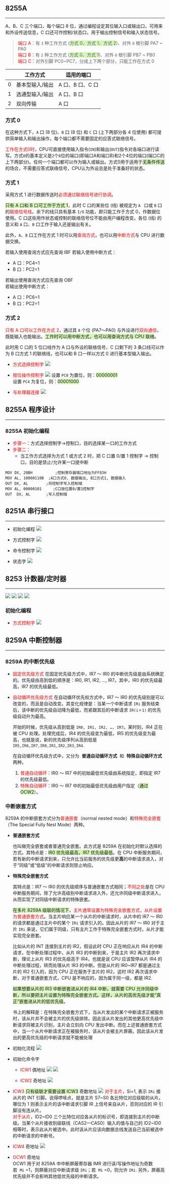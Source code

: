 ## 8255A

---

A、B、C 三个端口，每个端口 8 位，通过编程设定其位输入口或输出口，可用来和外设传送信息，C 口还可作控制/状态口，用于输出控制信号和输入状态信号。

> <font color=" #ff0000 ">端口 A</font>：有 `3` 种工作方式 (<span style="background: #d3f8b6 ">方式 0、方式 1、方式 2</span>)、对外 `8` 根引脚 PA7 ~ PA0  
> <font color=" #ff0000 ">端口 B</font>：有 `2` 种工作方式 (<span style="background: #d3f8b6 ">方式 0、方式 1</span>)、对外 `8` 根引脚 PB7 ~ PB0  
> <font color=" #ff0000 ">端口 C</font>：对外引脚 PC0~PC7，分成上下两个部分，只能工作在方式 0  

|     | 工作方式        | 适用的端口       |
| --- | --------------- | ---------------- |
| 0   | 基本型输入/输出 | A 口、B 口、C 口 |
| 1   | 选通型输入/输出 | A 口、B 口       |
| 2   | 双向传输        | A 口             |

### 方式 0

在这种方式下，`A` 口 (8 位)、`B` 口 (8 位) 和 `C` 口 (上下两部分各 4 位使用) 都可提供简单输入和输出操作，每个端口都不需要固定的应答式联络信号。

<font color="#ff0000">工作在方式0时</font>，CPU可直接使用输入指令(`IN`)和输出(`OUT`)指令对各端口进行读写。方式`0`的基本定义是`2`个`8`位的端口(即端口A和端口B)和2个4位的端口(端口C的上下两部分)。任何一个端口都可以作为输入或输出。方式0用于适用于<span style="background:#d3f8b6">无条件传送</span>的场合，不需要应答式联络信号，CPU认为外设总是处于准备好的状态。

### 方式 1

采用方式 1 进行数据传送时<font color=" #ff0000 ">必须通过联络信号进行协调</font>。

<span style="background: #d3f8b6 ">只有 A 口和 B 口可工作于方式 1</span>，此时 C 口的某些位 (线) 被规定为 `A ` 口或 `B` 口的<font color=" #ff0000 ">联络信号线</font>，余下的线只具有基本 `I/O` 功能，即只能工作于方式 0，作数据位使用。C 口这些用作状态或控制的联络信号位不能由用户编程改变。各位 (线) 的意义和 `A` 口、`B` 口工作于输入还是输出有关。

此外，`A`、`B` 口工作在方式 1 时可以用<font color="#ff0000">查询方式</font>，也可以用<font color="#ff0000">中断方式</font>与 CPU 进行数据交换。

若输入使用查询方式应先查询 IBF
若输入使用中断方式：

- A 口：PC4=1
- B 口：PC2=1

若输出使用查询方式应先查询 OBF  
若输出使用中断方式：

- A 口：PC6=1
- B 口：PC2=1

### 方式 2

<font color=" #ff0000 ">只有 A 口可以工作在方式 2</font>，通过其 `8` 个位 (PA7～PA0) 与外设进行<font color=" #ff0000 ">双向通信</font>，既能输入也能输出。<span style="background: #d3f8b6 ">工作时可以用中断方式，也可以用查询方式与 CPU 联络</span>。

此时用 C 口的 5 位口线作为 A 口与外设的联络信号，C 口剩下的 3 条口线可以作为 B 口方式 1 的联络线，也可以和 B 口一样以方式 0 进行基本型输入输出。

- <font color="#ff0000">方式选择控制字</font>
  ![](https://pan.lmio.xyz/pic/50d59a7ac879639025f206d062c0f1a9.png)
- <font color="#ff0000">按位操作控制字</font>
  ![](https://pan.lmio.xyz/pic/e5913a116f46c411ab0dbbc77eb0a05a.png)
  设置 `PC0` 为置位，则：<span style="background: #d3f8b6 ">00000001</span>    
  设置 `PC4` 为复位，则：<span style="background: #d3f8b6 ">00001000 </span>  

- <font color="#ff0000">与处理器连接</font>
  ![](https://pan.lmio.xyz/pic/357f4bed71a2c73440d30221c8eae200.png)

## 8255A 程序设计

---

### 8255A 初始化编程

- <font color="#ff0000">步骤一</font>：方式选择控制字->控制口，目的选择某一口的工作方式
- <font color="#ff0000">步骤二</font>：
  - 当工作方式选择为方式 1 或方式 2 时，把 C 口置 0/置 1 控制字 → 控制口，目的是禁止/允许某一口提中断

```
MOV DX, 20BH	      ;控制寄存器端口地址为FF83H
MOV AL, 10000110B  ;A口方式0, 数据输出, B口方式1, 数据输入
OUT DX, AL	      ;将控制字写入控制端
MOV AL, 00000101     ;C口按位置0/置1控制字
OUT  DX, AL	      ;写入控制端
```

## 8251A 串行接口

---

- 初始化编程
  ![](https://pan.lmio.xyz/pic/d7b15d80d79fcb7cd8e5fb3c16ada383.png)

- 方式控制字
  ![](https://pan.lmio.xyz/pic/5b26959ad324edf972700a4d5a9bada1.png)
- 命令控制字
  ![](https://pan.lmio.xyz/pic/3965a7a054f3eec4b2715943a5c377dd.png)
- 状态字
  ![](https://pan.lmio.xyz/pic/b2f23db1512a1fc8ecd3b1f4d1103a65.png)

## 8253 计数器/定时器

---

![](https://pan.lmio.xyz/pic/7ede3f8429a7c6c67716f7164627db15.png)
![](https://pan.lmio.xyz/pic/1dd3845299a590bc1bd3d2ff51f8e044.png)
![](https://pan.lmio.xyz/pic/98f82b0ecca0ec3339a02c45f255a602.png)
![](https://pan.lmio.xyz/pic/26fa948726fca1ce25e999e2394a3f59.png)

### 初始化编程

- <font color="#ff0000">方式控制字</font>
  ![](https://pan.lmio.xyz/pic/bce1ac1d2551722e176660b372d46229.png)

## 8259A 中断控制器

---

### 8259A 的中断优先级

- <font color="#ff0000">固定优先级方式</font>
  在固定优先级方式中，IR7 ～ IR0 的中断优先级是由系统确定的。优先级由高到低的顺序是：IR0, IR1, IR2, …, IR7。其中，IR0 的优先级最高，IR7 的优先级最低。

- <font color="#ff0000">自动循环优先级方式</font>
  在自动循环优先权方式中，IR7 ～ IR0 的优先级别是可以改变的，而且是自动改变。其变化规律是：当某一个中断请求 `IRi` 服务结束后，该中断的优先级自动降为最低，而紧跟其后的中断请求 `IR(i＋1)` 的优先级自动升为最高。

  开始的时候，优先级从高到低是 `IR0, IR1, IR2, …, IR7`。某时刻，IR4 正在被 CPU 处理。处理完成后，IR4 的优先级变为最低，IR5 的优先级变为最高，也就是说，新的优先级序列从高到低是 `IR5,IR6,IR7,IR0,IR1,IR2,IR3,IR4`.

  在自动循环优先级方式中，又分为  **普通自动循环方式**  和  **特殊自动循环方式**  两种。

  1. <font color="#ff0000">普通自动循环</font>：IR0 ～ IR7 中的初始最低优先级由系统指定，即指定 IR7 的优先级最低。
  2. <font color="#ff0000">特殊自动循环</font>：IR0 ～ IR7 中的初始最低优先级由用户指定（<span style="background:#d3f8b6">通过 OCW2</span>）。

### 中断嵌套方式

8259A 的中断嵌套方式分为<font color="#ff0000">普通嵌套</font>（normal nested mode）和<font color="#ff0000">特殊完全嵌套</font>（The Special Fully Nest Mode）两种。

- **普通嵌套方式**

  也叫做完全嵌套或者普通完全嵌套。此方式是 8259A 在初始化时默认选择的方式。其特点是：<span style="background:#d3f8b6">IR0 优先级最高，IR7 优先级最低</span>。在 CPU 中断服务期间，若有新的中断请求到来，只允许比当前服务的优先级更**高**的中断请求进入，对于“同级”或“低级”的中断请求则禁止响应。

- **特殊完全嵌套方式**

  其特点是：IR7 ～ IR0 的优先级顺序与普通嵌套方式相同；<font color="#ff0000">不同之处</font>是在 CPU 中断服务期间，除了允许高级别中断请求进入外，还允许同级中断请求进入，从而实现了对同级中断请求的特殊嵌套。

  <span style="background: #d3f8b6 ">在多片 8259A 级联的情况下</span>，<font color=" #ff0000 ">主片通常设置为特殊完全嵌套方式，从片设置为普通嵌套方式</font>。当主片响应某一个从片的中断请求时，从片中的 IR7 ～ IR0 的请求都是通过主片中的某个 `IRi` 请求引入的。因此从片的 IR7 ～ IR0 对于主片 `IRi` 来说，它们属于同级，只有主片工作于特殊完全嵌套方式时，从片才能实现完全嵌套。

  比如从片的 INT 连接到主片的 IR2，假设此时 CPU 正在响应从片 IR4 的中断请求，在中断处理过程中，从片 IR3 的中断到来，于是主片 IR2 再次请求中断，理论上从片 IR3 的优先级高于 IR4，也就是说 CPU 应该暂停从片 IR4 的中断处理过程，转而处理从片 IR3 的中断。但是从片的 IR0~IR7 都是通过主片的 IR2 引入的，因为 CPU 正在服务于主片的 IR2，这时 IR2 再次请求中断，对于普通嵌套方式，CPU 是不响应的，因为属于同一级，都是 IR2.

  <span style="background:#d3f8b6">如果想要从片的 IR3 中断嵌套进从片的 IR4 中断，就需要 CPU 允许同级中断，所以要把主片设置为特殊完全嵌套方式。这样，从片的高优先级才能“真正”嵌套进从片的低优先级</span>。

  书上的解释是：在特殊完全嵌套方式下，当从片发出的某个中断请求正被服务时，该从片并不会被主片的优先级排除。因此该从片发出的其他更高优先级中断请求将被主片识别，主片会立刻向 CPU 发出中断。而在上述普通嵌套方式中，当一个从片中断请求正在被服务时，该从片会被主片屏蔽。因此该从片发出的更高优先级的中断请求就不能被处理

- 初始化流程
  ![](https://pan.lmio.xyz/pic/24fa565fa7a01d4d21ab029b21f561b7.png)
- 初始化命令字

  - <font color=" #ff0000 ">ICW1</font> 偶地址
    ![](https://pan.lmio.xyz/pic/9d04d940d50b07789c17ef0d4355b970.png)
    ![](https://pan.lmio.xyz/pic/676bda03adc284562a5a54de924ae38c.png)

  - <font color=" #ff0000 ">ICW2</font> 奇地址
    ![](https://pan.lmio.xyz/pic/5e019c9a3567da2e1c9839ad291d5135.png)

- <font color=" #ff0000 ">ICW3</font> <span style="background: #d3f8b6 ">只有级联才需要设置 ICW3</span> 奇数地址
  ![](https://pan.lmio.xyz/pic/8179697975d5c0b9ba2ec168bbf4f336.png)
  <font color=" #ff0000 ">对于主片</font>，Si=1, 表示 `IRi` 接从片的 INT 引脚。说得啰嗦点，就是主片 S7~S0 各比特位对应级联的从片。哪位为 1 则表示主片的该中断请求引脚 IR 上信号来自从片，否则对应的 IR 引脚没有连从片。  
  <font color=" #ff0000 ">对于从片</font>，ID2~ID0 三个比特位对应各从片的标识号，即连接到主片的中断级。当某个从片接收到级联线（CAS2—CAS0）输入的值与自己的 ID2~ID0 相等时，表示此从片被选中。此时该从片应该向数据总线发送自己当前被选中的中断请求的中断号。

- <font color=" #ff0000 ">ICW4</font> 奇地址
  ![](https://pan.lmio.xyz/pic/ac2a44dc525e399282f652a410359c52.png)
- <font color=" #ff0000 ">OCW1</font> 奇地址  
  OCW1 用于对 8259A 中中断屏蔽寄存器 IMR 进行读/写操作地址为奇数  
  若  `Mi` =1，则屏蔽对应中断请求级 `IRi`；若  `Mi` =0，则允许 `IRi`. 另外，屏蔽高优先级并不会影响其他低优先级的中断请求。
